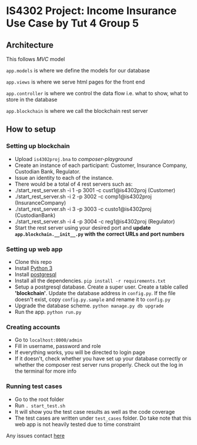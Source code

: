 # IS4302 Project: Income Insurance Use Case by Tut 4 Group 5
## Architecture
This follows *MVC* model

`app.models` is where we define the models for our database

`app.views` is where we serve html pages for the front end

`app.controller` is where we control the data flow i.e. what to show, what to store in the database

`app.blockchain` is where we call the blockchain rest server

## How to setup
### Setting up blockchain
- Upload `is4302proj.bna` to *composer-playground*
- Create an instance of each participant: Customer, Insurance Company, Custodian Bank, Regulator.
- Issue an identity to each of the instance.
- There would be a total of 4 rest servers such as:
- ./start_rest_server.sh -i 1 -p 3001 -c cust1@is4302proj (Customer)
- ./start_rest_server.sh -i 2 -p 3002 -c comp1@is4302proj (InsuranceCompany)
- ./start_rest_server.sh -i 3 -p 3003 -c custo1@is4302proj (CustodianBank)
- ./start_rest_server.sh -i 4 -p 3004 -c reg1@is4302proj (Regulator)
- Start the rest server using your desired port and **update `app.blockchain.__init__.py` with the correct URLs and port numbers**

### Setting up web app
- Clone this repo
- Install [Python 3](https://www.python.org/downloads/)
- Install [postgresql](https://www.postgresql.org/download/)
- Install all the dependencies. `pip install -r requirements.txt`
- Setup a postgresql database. Create a super user. Create a table called **'blockchain'**. Update the database address in `config.py`. If the file doesn't exist, copy `config.py.sample` and rename it to `config.py`
- Upgrade the database scheme. `python manage.py db upgrade`
- Run the app. `python run.py`

### Creating accounts
- Go to `localhost:8000/admin`
- Fill in username, password and role
- If everything works, you will be directed to login page
- If it doesn't, check whether you have set up your database correctly or whether the composer rest server runs properly. Check out the log in the terminal for more info

### Running test cases
- Go to the root folder
- Run `. start_test.sh`
- It will show you the test case results as well as the code coverage
- The test cases are written under `test_cases` folder. Do take note that this web app is not heavily tested due to time constraint

Any issues contact [here](mailto:max.kusnadi@gmail.com)
